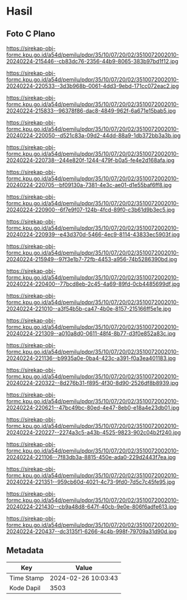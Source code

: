 # Hasil

## Foto C Plano

https://sirekap-obj-formc.kpu.go.id/a54d/pemilu/pdpr/35/10/07/20/02/3510072002010-20240224-215446--cb83dc76-2356-44b9-8065-383b97bd1f12.jpg

https://sirekap-obj-formc.kpu.go.id/a54d/pemilu/pdpr/35/10/07/20/02/3510072002010-20240224-220533--3d3b968b-0061-4dd3-9ebd-171cc072eac2.jpg

https://sirekap-obj-formc.kpu.go.id/a54d/pemilu/pdpr/35/10/07/20/02/3510072002010-20240224-215833--96378f86-dac8-4849-962f-6a671e15bab5.jpg

https://sirekap-obj-formc.kpu.go.id/a54d/pemilu/pdpr/35/10/07/20/02/3510072002010-20240224-220050--d521c83a-09d2-44dd-88a9-1db372bb3a3b.jpg

https://sirekap-obj-formc.kpu.go.id/a54d/pemilu/pdpr/35/10/07/20/02/3510072002010-20240224-220738--244e820f-1244-479f-b0a5-fe4e2d168afa.jpg

https://sirekap-obj-formc.kpu.go.id/a54d/pemilu/pdpr/35/10/07/20/02/3510072002010-20240224-220705--bf09130a-7381-4e3c-ae01-d1e55baf6ff8.jpg

https://sirekap-obj-formc.kpu.go.id/a54d/pemilu/pdpr/35/10/07/20/02/3510072002010-20240224-220900--6f7e9f07-124b-4fcd-89f0-c3b61d9b3ec5.jpg

https://sirekap-obj-formc.kpu.go.id/a54d/pemilu/pdpr/35/10/07/20/02/3510072002010-20240224-220939--e43d370d-5466-4ec9-8114-43833ec5903f.jpg

https://sirekap-obj-formc.kpu.go.id/a54d/pemilu/pdpr/35/10/07/20/02/3510072002010-20240224-215949--97f3e1b7-72fb-4453-a956-74b5286390bd.jpg

https://sirekap-obj-formc.kpu.go.id/a54d/pemilu/pdpr/35/10/07/20/02/3510072002010-20240224-220400--77bcd8eb-2c45-4a69-89fd-0cb4485699df.jpg

https://sirekap-obj-formc.kpu.go.id/a54d/pemilu/pdpr/35/10/07/20/02/3510072002010-20240224-221010--a3f54b5b-ca47-4b0e-8157-215166ff5e1e.jpg

https://sirekap-obj-formc.kpu.go.id/a54d/pemilu/pdpr/35/10/07/20/02/3510072002010-20240224-221309--a010a8d0-0611-48f4-8b77-d3f0e852a83c.jpg

https://sirekap-obj-formc.kpu.go.id/a54d/pemilu/pdpr/35/10/07/20/02/3510072002010-20240224-221136--b9935a0e-0ba4-423c-a391-f0a3ea401183.jpg

https://sirekap-obj-formc.kpu.go.id/a54d/pemilu/pdpr/35/10/07/20/02/3510072002010-20240224-220322--8d276b31-f895-4f30-8d90-2526df8b8939.jpg

https://sirekap-obj-formc.kpu.go.id/a54d/pemilu/pdpr/35/10/07/20/02/3510072002010-20240224-220621--47bc49bc-80ed-4e47-8eb0-e18a4e23db01.jpg

https://sirekap-obj-formc.kpu.go.id/a54d/pemilu/pdpr/35/10/07/20/02/3510072002010-20240224-220227--2274a3c5-a43b-4525-9823-902c04b2f240.jpg

https://sirekap-obj-formc.kpu.go.id/a54d/pemilu/pdpr/35/10/07/20/02/3510072002010-20240224-221106--7f83db3a-8815-450e-ada0-229d2443f7ea.jpg

https://sirekap-obj-formc.kpu.go.id/a54d/pemilu/pdpr/35/10/07/20/02/3510072002010-20240224-221351--959cb60d-4021-4c73-9fd0-7d5c7c45fe95.jpg

https://sirekap-obj-formc.kpu.go.id/a54d/pemilu/pdpr/35/10/07/20/02/3510072002010-20240224-221430--cb9a48d8-647f-40cb-9e0e-806f6adfe613.jpg

https://sirekap-obj-formc.kpu.go.id/a54d/pemilu/pdpr/35/10/07/20/02/3510072002010-20240224-220437--dc3135f1-6266-4c4b-998f-79709a31d90d.jpg


## Metadata

| Key        | Value               |
| ---------- | ------------------- |
| Time Stamp | 2024-02-26 10:03:43 |
| Kode Dapil | 3503                |



